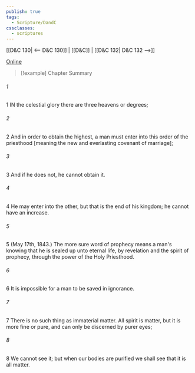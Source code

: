 ```yaml
---
publish: true
tags:
  - Scripture/DandC
cssclasses:
  - scriptures
---
```

[[D&C 130| <-- D&C 130]] | [[D&C]] | [[D&C 132| D&C 132 -->]]

[Online](https://churchofjesuschrist.org/study/scriptures/dc-testament/dc/131?lang=eng)

>[!example] Chapter Summary
>
###### 1
1 IN the celestial glory there are three heavens or degrees;
###### 2
2 And in order to obtain the highest, a man must enter into this order of the priesthood [meaning the new and everlasting covenant of marriage];
###### 3
3 And if he does not, he cannot obtain it.
###### 4
4 He may enter into the other, but that is the end of his kingdom; he cannot have an increase.
###### 5
5 (May 17th, 1843.) The more sure word of prophecy means a man's knowing that he is sealed up unto eternal life, by revelation and the spirit of prophecy, through the power of the Holy Priesthood.
###### 6
6 It is impossible for a man to be saved in ignorance.
###### 7
7 There is no such thing as immaterial matter. All spirit is matter, but it is more fine or pure, and can only be discerned by purer eyes;
###### 8
8 We cannot see it; but when our bodies are purified we shall see that it is all matter.




